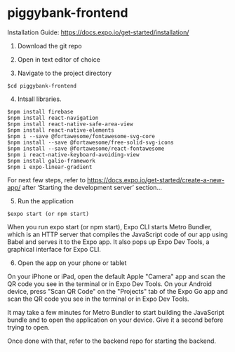 # piggybank-frontend
Installation Guide: https://docs.expo.io/get-started/installation/

1. Download the git repo

2. Open in text editor of choice 

3. Navigate to the project directory

```
$cd piggybank-frontend
```
4. Intsall libraries.
 
```
$npm install firebase
$npm install react-navigation
$npm install react-native-safe-area-view
$npm install react-native-elements
$npm i --save @fortawesome/fontawesome-svg-core
$npm install --save @fortawesome/free-solid-svg-icons
$npm install --save @fortawesome/react-fontawesome
$npm i react-native-keyboard-avoiding-view
$npm install galio-framework
$npm i expo-linear-gradient
```

For next few steps, refer to https://docs.expo.io/get-started/create-a-new-app/ after ‘Starting the development server’ section…

5. Run the application 

```
$expo start (or npm start)
```

When you run expo start (or npm start), Expo CLI starts Metro Bundler, which is an HTTP server that compiles the JavaScript code of our app using Babel and serves it to the Expo app. It also pops up Expo Dev Tools, a graphical interface for Expo CLI. 

6. Open the app on your phone or tablet

On your iPhone or iPad, open the default Apple "Camera" app and scan the QR code you see in the terminal or in Expo Dev Tools.
On your Android device, press "Scan QR Code" on the "Projects" tab of the Expo Go app and scan the QR code you see in the terminal or in Expo Dev Tools.

It may take a few minutes for Metro Bundler to start building the JavaScript bundle and to open the application on your device. Give it a second before trying to open.

Once done with that, refer to the backend repo for starting the backend.

